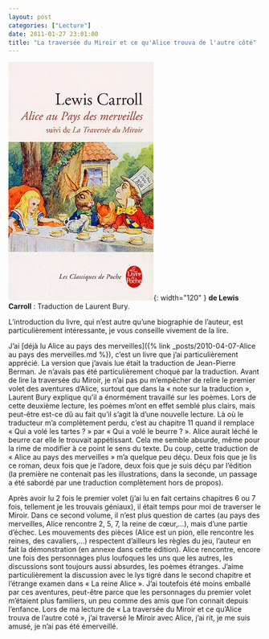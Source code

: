 ```yaml
---
layout: post
categories: ["Lecture"]
date: 2011-01-27 23:01:00
title: "La traversée du Miroir et ce qu'Alice trouva de l'autre côté"
---
```


![couverture](/assets/images/couv_lecture/alice_miroir.webp){: width="120" } **de Lewis Carroll** : Traduction de Laurent Bury.

L’introduction du livre, qui n’est autre qu’une biographie de
l’auteur, est particulièrement intéressante, je vous conseille vivement
de la lire.

J’ai [déjà lu Alice au pays des merveilles]({% link _posts/2010-04-07-Alice au pays des merveilles.md %}), c’est un
livre que j’ai particulièrement apprécié. La version que j’avais lue
était la traduction de Jean-Pierre Berman. Je n’avais pas été
particulièrement choqué par la traduction. Avant de lire la traversée du
Miroir, je n’ai pas pu m’empêcher de relire le premier volet des
aventures d’Alice, surtout que dans la « note sur la traduction »,
Laurent Bury explique qu’il a énormément travaillé sur les poèmes. Lors
de cette deuxième lecture, les poèmes m’ont en effet semblé plus
clairs, mais peut-être est-ce dû au fait qu’il s’agit là d’une
nouvelle lecture. Là où le traducteur m’a complètement perdu, c’est au
chapitre 11 quand il remplace « Qui a volé les tartes ? » par « Qui a
volé le beurre ? ». Alice aurait léché le beurre car elle le trouvait
appétissant. Cela me semble absurde, même pour la rime de modifier à ce
point le sens du texte. Du coup, cette traduction de « Alice au pays des
merveilles » m’a quelque peu déçu. Deux fois que je lis ce roman, deux
fois que je l’adore, deux fois que je suis déçu par l’édition (la
première ne contenait pas les illustrations, dans la seconde, un passage
a été sabordé par une traduction complètement hors de propos).

Après avoir lu 2 fois le premier volet (j’ai lu en fait certains
chapitres 6 ou 7 fois, tellement je les trouvais géniaux), il était
temps pour moi de traverser le Miroir. Dans ce second volume, il n’est
plus question de cartes (au pays des merveilles, Alice rencontre 2, 5,
7, la reine de cœur,…), mais d’une partie d’échec. Les mouvements
des pièces (Alice est un pion, elle rencontre les reines, des
cavaliers,…) respectent d’ailleurs les règles du jeu, l’auteur en
fait la démonstration (en annexe dans cette édition). Alice rencontre,
encore une fois des personnages plus loufoques les uns que les autres,
les discussions sont toujours aussi absurdes, les poèmes étranges.
J’aime particulièrement la discussion avec le lys tigré dans le second
chapitre et l’étrange examen dans « La reine Alice ». J’ai toutefois
été moins emballé par ces aventures, peut-être parce que les personnages
du premier volet m’étaient plus familiers, un peu comme des amis que
l’on connait depuis l’enfance. Lors de ma lecture de « La traversée du
Miroir et ce qu’Alice trouva de l’autre coté », j’ai traversé le
Miroir avec Alice, j’ai rit, je me suis amusé, je n’ai pas été
émerveillé.


